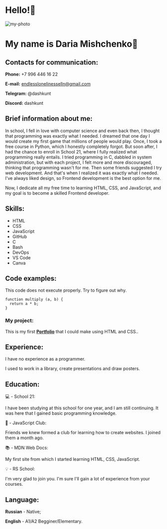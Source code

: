 # Hello!👋

![my-photo](/rsschool-cv/assets/images/my-photo.jpg)

# My name is Daria Mishchenko🌻



## **Contacts for communication:**

**Phone:** +7 996 446 16 22

**E-mail:** endlesslonelinesselln@gmail.com

**Telegram:** @dashkunt

**Discord:** dashkunt



## **Brief information about me:**

In school, I fell in love with computer science and even back then, I thought that programming was exactly what I needed. I dreamed that one day I would create my first game that millions of people would play. Once, I took a free course in Python, which I honestly completely forgot. But soon after, I had the chance to enroll in School 21, where I fully realized what programming really entails. I tried programming in C, dabbled in system administration, but with each project, I felt more and more discouraged, thinking that programming wasn't for me. Then some friends suggested I try web development. And that's when I realized it was exactly what I needed. I've always liked design, so Frontend development is the best option for me.

Now, I dedicate all my free time to learning HTML, CSS, and JavaScript, and my goal is to become a skilled Frontend developer.



## **Skills:**

* HTML
* CSS
* JavaScript
* GitHub
* C
* Bash
* DevOps
* VS Code
* Canva



## **Code examples:**

This code does not execute properly. Try to figure out why.

```
function multiply (a, b) {
  return a * b;
}
```

### **My project:**

This is my first **[Portfolio](https://github.com/CaroleblD/Portfolio)** that I could make using HTML and CSS..



## **Experience:**

I have no experience as a programmer.

I used to work in a library, create presentations and draw posters.



## **Education:**

💻 - School 21:

I have been studying at this school for one year, and I am still continuing. It was here that I gained basic programming knowledge.

👥 - JavaScript Club:

Friends we knew formed a club for learning how to create websites. I joined them a month ago.

📚 - MDN Web Docs:

My first site from which I started learning HTML, CSS, JavaScript.

💡 - RS School:

I'm very glad to join you. I'm sure I'll gain a lot of experience from your courses.



## **Language:**

**Russian** - Native;

**English** - A1/A2 Begginer/Elementary.